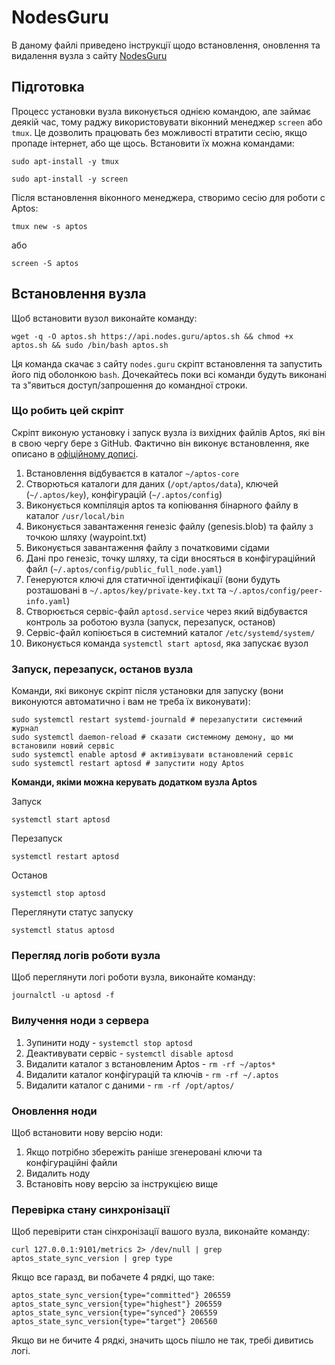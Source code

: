 # NodesGuru

В даному файлі приведено інструкції щодо встановлення, оновлення та видалення вузла з сайту [NodesGuru](https://nodes.guru/aptos)

## Підготовка

Процесс установки вузла виконується однією командою, але займає деякій час, тому раджу використовувати віконний менеджер `screen` або `tmux`. 
Це дозволить працювать без можливості втратити сесію, якщо пропаде інтернет, або ще щось. 
Встановити їх можна командами:
```shell
sudo apt-install -y tmux
```

```shell
sudo apt-install -y screen
```

Після встановлення віконного менеджера, створимо сесію для роботи с Aptos:

```shell
tmux new -s aptos
```
або
```shell
screen -S aptos
```

## Встановлення вузла

Щоб встановити вузол виконайте команду:
```shell
wget -q -O aptos.sh https://api.nodes.guru/aptos.sh && chmod +x aptos.sh && sudo /bin/bash aptos.sh
```

Ця команда скачає з сайту `nodes.guru` скріпт встановлення та запустить його під оболонкою `bash`. 
Дочекайтесь поки всі команди будуть виконані та з"явиться доступ/запрошення до командної строки.

### Що робить цей скріпт

Скріпт виконую установку і запуск вузла із вихідних файлів Aptos, які він в свою чергу бере з GitHub. Фактично він виконує встановлення, яке описано в [офіційному дописі](run-a-fullnode.md).

1. Встановлення відбуваєтся в каталог `~/aptos-core`
2. Створються каталоги для даних (`/opt/aptos/data`), ключей (`~/.aptos/key`), конфігурацій (`~/.aptos/config`)
3. Виконується компіляція aptos та копіювання бінарного файлу в каталог `/usr/local/bin`
4. Виконується завантаження генезіс файлу (genesis.blob) та файлу з точкою шляху (waypoint.txt)
5. Виконується завантаження файлу з початковими сідами
6. Дані про генезіс, точку шляху, та сіди вносяться в конфігураційний файл (`~/.aptos/config/public_full_node.yaml`)
7. Генеруются ключі для статичної ідентифікації (вони будуть розташовані в `~/.aptos/key/private-key.txt` та `~/.aptos/config/peer-info.yaml`)
8. Створюється сервіс-файл `aptosd.service` через який відбуваєтся контроль за роботою вузла (запуск, перезапуск, останов)
9. Сервіс-файл копіюється в системний каталог `/etc/systemd/system/`
10. Виконується команда `systemctl start aptosd`, яка запускає вузол

### Запуск, перезапуск, останов вузла

Команди, які виконує скріпт після установки для запуску (вони виконуются автоматично і вам не треба їх виконувати):
```shell
sudo systemctl restart systemd-journald # перезапустити системний журнал
sudo systemctl daemon-reload # сказати системному демону, що ми встановили новий сервіс
sudo systemctl enable aptosd # активізувати встановлений сервіс
sudo systemctl restart aptosd # запустити ноду Aptos 
```

**Команди, якіми можна керувать додатком вузла Aptos**

Запуск
```shell
systemctl start aptosd
```

Перезапуск
```shell
systemctl restart aptosd
```

Останов
```shell
systemctl stop aptosd
```

Переглянути статус запуску
```shell
systemctl status aptosd
```

### Перегляд логів роботи вузла

Щоб переглянути логі роботи вузла, виконайте команду:
```shell
journalctl -u aptosd -f
```

### Вилучення ноди з сервера

1. Зупинити ноду - `systemctl stop aptosd`
2. Деактивувати сервіс - `systemctl disable aptosd`
3. Видалити каталог з встановленим Aptos - `rm -rf ~/aptos*`
3. Видалити каталог конфігурацій та ключів - `rm -rf ~/.aptos`
3. Видалити каталог с даними - `rm -rf /opt/aptos/`

### Оновлення ноди

Щоб встановити нову версію ноди:
1. Якщо потрібно збережіть раніше згенеровані ключи та конфігураційні файли
2. Видалить ноду
3. Встановіть нову версію за інструкцією вище

### Перевірка стану синхронізації

Щоб перевірити стан сінхронізації вашого вузла, виконайте команду:
```shell
curl 127.0.0.1:9101/metrics 2> /dev/null | grep aptos_state_sync_version | grep type
```

Якщо все гаразд, ви побачете 4 рядкі, що таке:
```shell
aptos_state_sync_version{type="committed"} 206559
aptos_state_sync_version{type="highest"} 206559
aptos_state_sync_version{type="synced"} 206559
aptos_state_sync_version{type="target"} 206560
```

Якщо ви не бичите 4 рядкі, значить щось пішло  не так, требі дивитись логі.